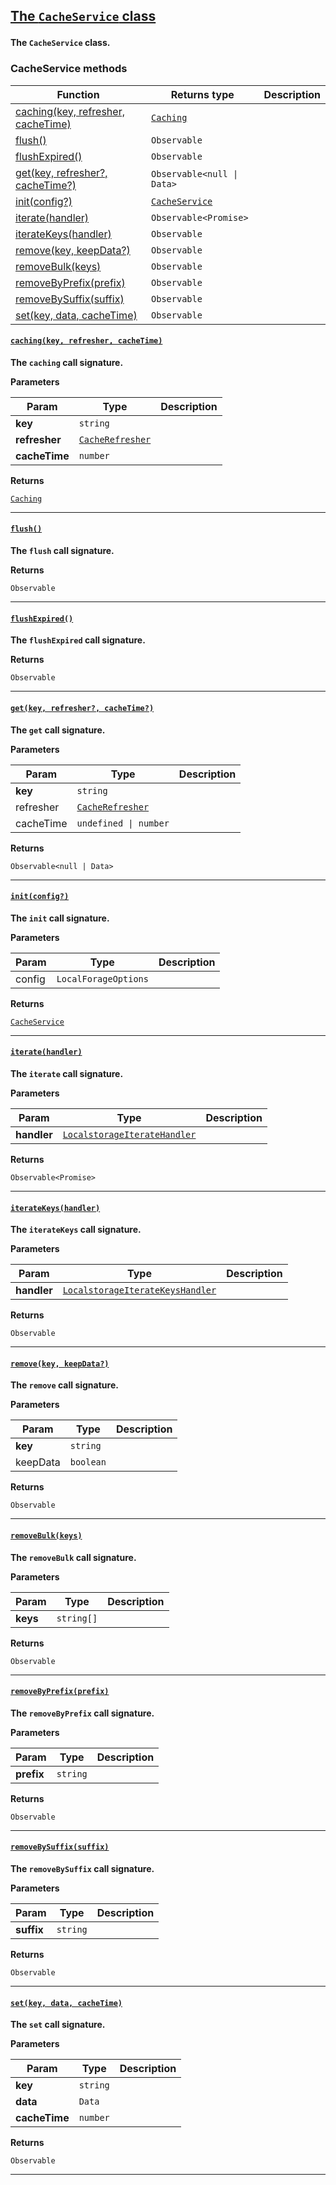 <section id="main" data-note="AUTO-GENERATED CONTENT, DO NOT EDIT DIRECTLY!">

<h2><a name="cacheservice" href="https://ngx-useful.lamnhan.com/content/reference/classes/cacheservice.html"><p>The <code>CacheService</code> class</p>
</a></h2>

**The `CacheService` class.**

<h3><a name="cacheservice-methods"><p>CacheService methods</p>
</a></h3>

| Function                                                      | Returns type                                                                                                                       | Description |
| ------------------------------------------------------------- | ---------------------------------------------------------------------------------------------------------------------------------- | ----------- |
| [caching(key, refresher, cacheTime)](#cacheservice-caching-0) | <code><a href="https://ngx-useful.lamnhan.com/content/reference/classes/caching.html" target="_blank">Caching</a></code>           |             |
| [flush()](#cacheservice-flush-0)                              | <code>Observable<void></code>                                                                                                      |             |
| [flushExpired()](#cacheservice-flushexpired-0)                | <code>Observable<void></code>                                                                                                      |             |
| [get(key, refresher?, cacheTime?)](#cacheservice-get-0)       | <code>Observable<null \| Data></code>                                                                                              |             |
| [init(config?)](#cacheservice-init-0)                         | <code><a href="https://ngx-useful.lamnhan.com/content/reference/classes/cacheservice.html" target="_blank">CacheService</a></code> |             |
| [iterate(handler)](#cacheservice-iterate-0)                   | <code>Observable<Promise<unknown>></code>                                                                                          |             |
| [iterateKeys(handler)](#cacheservice-iteratekeys-0)           | <code>Observable<void></code>                                                                                                      |             |
| [remove(key, keepData?)](#cacheservice-remove-0)              | <code>Observable<void></code>                                                                                                      |             |
| [removeBulk(keys)](#cacheservice-removebulk-0)                | <code>Observable<void></code>                                                                                                      |             |
| [removeByPrefix(prefix)](#cacheservice-removebyprefix-0)      | <code>Observable<void></code>                                                                                                      |             |
| [removeBySuffix(suffix)](#cacheservice-removebysuffix-0)      | <code>Observable<void></code>                                                                                                      |             |
| [set(key, data, cacheTime)](#cacheservice-set-0)              | <code>Observable<Data></code>                                                                                                      |             |

<h4><a name="cacheservice-caching-0" href="https://ngx-useful.lamnhan.com/content/reference/classes/cacheservice.html#caching"><p><code>caching(key, refresher, cacheTime)</code></p>
</a></h4>

**The `caching` call signature.**

**Parameters**

| Param         | Type                                                                                                                                   | Description |
| ------------- | -------------------------------------------------------------------------------------------------------------------------------------- | ----------- |
| **key**       | <code>string</code>                                                                                                                    |             |
| **refresher** | <code><a href="https://ngx-useful.lamnhan.com/content/reference/globals.html#cacherefresher" target="_blank">CacheRefresher</a></code> |             |
| **cacheTime** | <code>number</code>                                                                                                                    |             |

**Returns**

<code><a href="https://ngx-useful.lamnhan.com/content/reference/classes/caching.html" target="_blank">Caching</a></code>

---

<h4><a name="cacheservice-flush-0" href="https://ngx-useful.lamnhan.com/content/reference/classes/cacheservice.html#flush"><p><code>flush()</code></p>
</a></h4>

**The `flush` call signature.**

**Returns**

<code>Observable<void></code>

---

<h4><a name="cacheservice-flushexpired-0" href="https://ngx-useful.lamnhan.com/content/reference/classes/cacheservice.html#flushexpired"><p><code>flushExpired()</code></p>
</a></h4>

**The `flushExpired` call signature.**

**Returns**

<code>Observable<void></code>

---

<h4><a name="cacheservice-get-0" href="https://ngx-useful.lamnhan.com/content/reference/classes/cacheservice.html#get"><p><code>get(key, refresher?, cacheTime?)</code></p>
</a></h4>

**The `get` call signature.**

**Parameters**

| Param     | Type                                                                                                                                   | Description |
| --------- | -------------------------------------------------------------------------------------------------------------------------------------- | ----------- |
| **key**   | <code>string</code>                                                                                                                    |             |
| refresher | <code><a href="https://ngx-useful.lamnhan.com/content/reference/globals.html#cacherefresher" target="_blank">CacheRefresher</a></code> |             |
| cacheTime | <code>undefined \| number</code>                                                                                                       |             |

**Returns**

<code>Observable<null | Data></code>

---

<h4><a name="cacheservice-init-0" href="https://ngx-useful.lamnhan.com/content/reference/classes/cacheservice.html#init"><p><code>init(config?)</code></p>
</a></h4>

**The `init` call signature.**

**Parameters**

| Param  | Type                            | Description |
| ------ | ------------------------------- | ----------- |
| config | <code>LocalForageOptions</code> |             |

**Returns**

<code><a href="https://ngx-useful.lamnhan.com/content/reference/classes/cacheservice.html" target="_blank">CacheService</a></code>

---

<h4><a name="cacheservice-iterate-0" href="https://ngx-useful.lamnhan.com/content/reference/classes/cacheservice.html#iterate"><p><code>iterate(handler)</code></p>
</a></h4>

**The `iterate` call signature.**

**Parameters**

| Param       | Type                                                                                                                                                           | Description |
| ----------- | -------------------------------------------------------------------------------------------------------------------------------------------------------------- | ----------- |
| **handler** | <code><a href="https://ngx-useful.lamnhan.com/content/reference/globals.html#localstorageiteratehandler" target="_blank">LocalstorageIterateHandler</a></code> |             |

**Returns**

<code>Observable<Promise<unknown>></code>

---

<h4><a name="cacheservice-iteratekeys-0" href="https://ngx-useful.lamnhan.com/content/reference/classes/cacheservice.html#iteratekeys"><p><code>iterateKeys(handler)</code></p>
</a></h4>

**The `iterateKeys` call signature.**

**Parameters**

| Param       | Type                                                                                                                                                                   | Description |
| ----------- | ---------------------------------------------------------------------------------------------------------------------------------------------------------------------- | ----------- |
| **handler** | <code><a href="https://ngx-useful.lamnhan.com/content/reference/globals.html#localstorageiteratekeyshandler" target="_blank">LocalstorageIterateKeysHandler</a></code> |             |

**Returns**

<code>Observable<void></code>

---

<h4><a name="cacheservice-remove-0" href="https://ngx-useful.lamnhan.com/content/reference/classes/cacheservice.html#remove"><p><code>remove(key, keepData?)</code></p>
</a></h4>

**The `remove` call signature.**

**Parameters**

| Param    | Type                 | Description |
| -------- | -------------------- | ----------- |
| **key**  | <code>string</code>  |             |
| keepData | <code>boolean</code> |             |

**Returns**

<code>Observable<void></code>

---

<h4><a name="cacheservice-removebulk-0" href="https://ngx-useful.lamnhan.com/content/reference/classes/cacheservice.html#removebulk"><p><code>removeBulk(keys)</code></p>
</a></h4>

**The `removeBulk` call signature.**

**Parameters**

| Param    | Type                  | Description |
| -------- | --------------------- | ----------- |
| **keys** | <code>string[]</code> |             |

**Returns**

<code>Observable<void></code>

---

<h4><a name="cacheservice-removebyprefix-0" href="https://ngx-useful.lamnhan.com/content/reference/classes/cacheservice.html#removebyprefix"><p><code>removeByPrefix(prefix)</code></p>
</a></h4>

**The `removeByPrefix` call signature.**

**Parameters**

| Param      | Type                | Description |
| ---------- | ------------------- | ----------- |
| **prefix** | <code>string</code> |             |

**Returns**

<code>Observable<void></code>

---

<h4><a name="cacheservice-removebysuffix-0" href="https://ngx-useful.lamnhan.com/content/reference/classes/cacheservice.html#removebysuffix"><p><code>removeBySuffix(suffix)</code></p>
</a></h4>

**The `removeBySuffix` call signature.**

**Parameters**

| Param      | Type                | Description |
| ---------- | ------------------- | ----------- |
| **suffix** | <code>string</code> |             |

**Returns**

<code>Observable<void></code>

---

<h4><a name="cacheservice-set-0" href="https://ngx-useful.lamnhan.com/content/reference/classes/cacheservice.html#set"><p><code>set(key, data, cacheTime)</code></p>
</a></h4>

**The `set` call signature.**

**Parameters**

| Param         | Type                | Description |
| ------------- | ------------------- | ----------- |
| **key**       | <code>string</code> |             |
| **data**      | <code>Data</code>   |             |
| **cacheTime** | <code>number</code> |             |

**Returns**

<code>Observable<Data></code>

---

</section>

